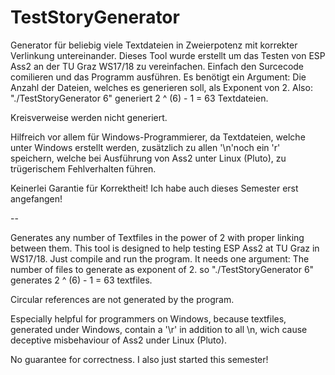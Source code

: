 # TestStoryGenerator
Generator für beliebig viele Textdateien in Zweierpotenz mit korrekter Verlinkung untereinander.
Dieses Tool wurde erstellt um das Testen von ESP Ass2 an der TU Graz WS17/18 zu vereinfachen.
Einfach den Surcecode comilieren und das Programm ausführen.
Es benötigt ein Argument: Die Anzahl der Dateien, welches es generieren soll, als Exponent von 2.
Also: "./TestStoryGenerator 6" generiert 2 ^ (6) - 1 = 63 Textdateien.

Kreisverweise werden nicht generiert.

Hilfreich vor allem für Windows-Programmierer, da Textdateien, welche unter Windows erstellt werden, zusätzlich zu allen '\n'noch ein 'r' speichern, welche bei Ausführung von Ass2 unter Linux (Pluto), zu trügerischem Fehlverhalten führen.

Keinerlei Garantie für Korrektheit! Ich habe auch dieses Semester erst angefangen!

--

Generates any number of Textfiles in the power of 2 with proper linking between them.
This tool is designed to help testing ESP Ass2 at TU Graz in WS17/18.
Just compile and run the program.
It needs one argument: The number of files to generate as exponent of 2.
so "./TestStoryGenerator 6" generates 2 ^ (6) - 1 = 63 textfiles.

Circular references are not generated by the program.

Especially helpful for programmers on Windows, because textfiles, generated under Windows, contain a '\r' in addition to all \n\, wich cause deceptive misbehaviour of Ass2 under Linux (Pluto).

No guarantee for correctness. I also just started this semester!
